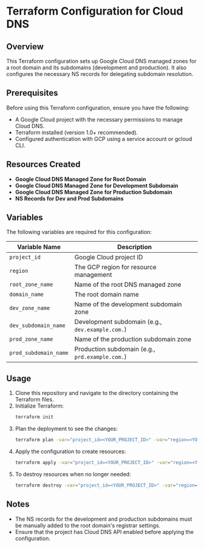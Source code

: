 # Terraform Configuration for Cloud DNS

## Overview
This Terraform configuration sets up Google Cloud DNS managed zones for a root domain and its subdomains (development and production). It also configures the necessary NS records for delegating subdomain resolution.

## Prerequisites
Before using this Terraform configuration, ensure you have the following:
- A Google Cloud project with the necessary permissions to manage Cloud DNS.
- Terraform installed (version 1.0+ recommended).
- Configured authentication with GCP using a service account or gcloud CLI.

## Resources Created
- **Google Cloud DNS Managed Zone for Root Domain**
- **Google Cloud DNS Managed Zone for Development Subdomain**
- **Google Cloud DNS Managed Zone for Production Subdomain**
- **NS Records for Dev and Prod Subdomains**

## Variables
The following variables are required for this configuration:

| Variable Name         | Description                               |
|----------------------|-------------------------------------------|
| `project_id`        | Google Cloud project ID                   |
| `region`            | The GCP region for resource management     |
| `root_zone_name`    | Name of the root DNS managed zone         |
| `domain_name`       | The root domain name                      |
| `dev_zone_name`     | Name of the development subdomain zone    |
| `dev_subdomain_name`| Development subdomain (e.g., `dev.example.com.`) |
| `prod_zone_name`    | Name of the production subdomain zone     |
| `prod_subdomain_name`| Production subdomain (e.g., `prd.example.com.`) |

## Usage
1. Clone this repository and navigate to the directory containing the Terraform files.
2. Initialize Terraform:
   ```sh
   terraform init
   ```
3. Plan the deployment to see the changes:
   ```sh
   terraform plan -var="project_id=<YOUR_PROJECT_ID>" -var="region=<YOUR_REGION>"
   ```
4. Apply the configuration to create resources:
   ```sh
   terraform apply -var="project_id=<YOUR_PROJECT_ID>" -var="region=<YOUR_REGION>" -auto-approve
   ```
5. To destroy resources when no longer needed:
   ```sh
   terraform destroy -var="project_id=<YOUR_PROJECT_ID>" -var="region=<YOUR_REGION>" -auto-approve
   ```

## Notes
- The NS records for the development and production subdomains must be manually added to the root domain's registrar settings.
- Ensure that the project has Cloud DNS API enabled before applying the configuration.
